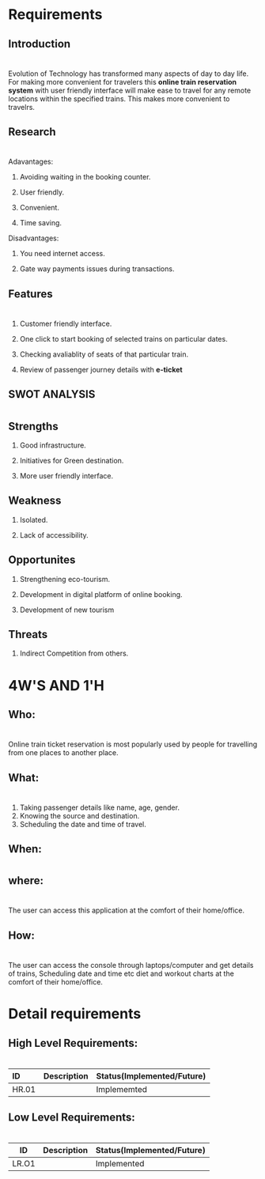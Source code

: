 # Requirements
## Introduction
# 
Evolution of Technology has transformed many aspects of day to day life. For making more convenient for travelers this **online train reservation system** with user friendly interface will make ease to travel for any remote locations within the specified trains. This makes more convenient to travelrs.

## Research
#
Adavantages:

1) Avoiding waiting in the booking counter.

2) User friendly.

3) Convenient.

4) Time saving.

Disadvantages:

1) You need internet access.

2) Gate way payments issues during transactions.


## Features 
#
1) Customer friendly interface.

2) One click to start booking of selected trains on particular dates.

3) Checking avaliablity of seats of that particular train.

4)  Review of passenger journey details with **e-ticket** 

## SWOT ANALYSIS
#
## Strengths 
1) Good infrastructure.

2) Initiatives for Green destination.

3) More user friendly interface.

## Weakness
1) Isolated.

2) Lack of accessibility.

## Opportunites
1) Strengthening eco-tourism.

2) Development in digital platform of online booking.

3) Development of new tourism

## Threats
1) Indirect Competition from others.



# 4W'S AND 1'H
## Who:
# 
Online train ticket reservation is most popularly used by people for travelling from one places to another place.

## What:
# 
1) Taking passenger details like name, age, gender.
2) Knowing the source and destination.
3) Scheduling the date and time of travel.

## When:
#

## where:
#
The user can access this application at the comfort of their home/office.

## How:
#
The user can access the console through laptops/computer and get details of trains, Scheduling date and time etc diet and workout charts at the comfort of their home/office.
# Detail requirements
## High Level Requirements:
#
| ID | Description| Status(Implemented/Future)|
|:---|:---|:---|
|HR.01|   | Implememted

## Low Level Requirements:
#
|ID | Description| Status(Implemented/Future)|
|---|---|---|
|LR.O1 |   | Implemented





